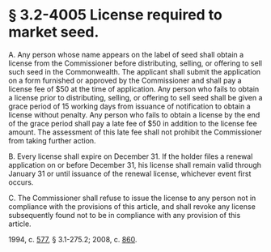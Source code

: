 # § 3.2-4005 License required to market seed.

<p>A. Any person whose name appears on the label of seed shall obtain a license from the Commissioner before distributing, selling, or offering to sell such seed in the Commonwealth. The applicant shall submit the application on a form furnished or approved by the Commissioner and shall pay a license fee of $50 at the time of application. Any person who fails to obtain a license prior to distributing, selling, or offering to sell seed shall be given a grace period of 15 working days from issuance of notification to obtain a license without penalty. Any person who fails to obtain a license by the end of the grace period shall pay a late fee of $50 in addition to the license fee amount. The assessment of this late fee shall not prohibit the Commissioner from taking further action.</p><p>B. Every license shall expire on December 31. If the holder files a renewal application on or before December 31, his license shall remain valid through January 31 or until issuance of the renewal license, whichever event first occurs.</p><p>C. The Commissioner shall refuse to issue the license to any person not in compliance with the provisions of this article, and shall revoke any license subsequently found not to be in compliance with any provision of this article.</p><p>1994, c. <a href='http://lis.virginia.gov/cgi-bin/legp604.exe?941+ful+CHAP0577'>577</a>, § 3.1-275.2; 2008, c. <a href='http://lis.virginia.gov/cgi-bin/legp604.exe?081+ful+CHAP0860'>860</a>.</p>